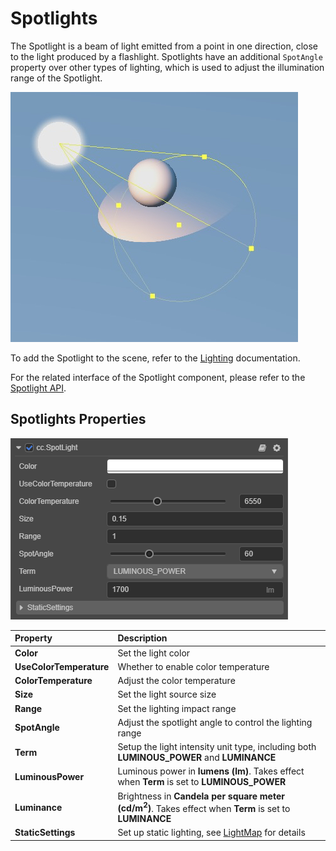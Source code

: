 # Spotlights

The Spotlight is a beam of light emitted from a point in one direction, close to the light produced by a flashlight. Spotlights have an additional `SpotAngle` property over other types of lighting, which is used to adjust the illumination range of the Spotlight.

![spotlight](spot-light.jpg)

To add the Spotlight to the scene, refer to the [Lighting](../light.md) documentation.

For the related interface of the Spotlight component, please refer to the [Spotlight API](../../../api/en/classes/component_light.spotlight.html).

## Spotlights Properties

![image](spot-light-prop.png)

| Property | Description |
| :------- | :--- |
| **Color** | Set the light color  |
| **UseColorTemperature** | Whether to enable color temperature |
| **ColorTemperature** | Adjust the color temperature |
| **Size** | Set the light source size |
| **Range** | Set the lighting impact range |
| **SpotAngle** | Adjust the spotlight angle to control the lighting range |
| **Term** | Setup the light intensity unit type, including both **LUMINOUS_POWER** and **LUMINANCE** |
| **LuminousPower** | Luminous power in **lumens (lm)**. Takes effect when **Term** is set to **LUMINOUS_POWER** |
| **Luminance** | Brightness in **Candela per square meter (cd/m<sup>2</sup>)**. Takes effect when **Term** is set to **LUMINANCE** |
| **StaticSettings** | Set up static lighting, see [LightMap](../../../editor/lightmap/index.md) for details |
